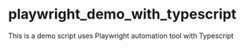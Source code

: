 # playwright_demo_with_typescript
This is a demo script uses Playwright automation tool with  Typescript

